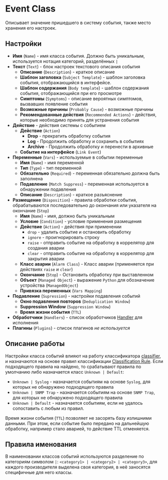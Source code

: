 # Event Class

Описывает значение пришедшего в систему события, также место хранения его настроек.

## Настройки

* **Имя** (`Name`) - имя класса события. Должно быть уникальным, используется нотация категорий, разделённых `|`
* **Текст** (`Text`) - блок настроек текстового описания события
    * **Описание** (`Description`) - краткое описание
    * **Шаблон заголовка** (`Subject Template`) - шаблон заголовка события, отображающийся в интерфейсе.
    * **Шаблон содержания** (`Body template`) - шаблон содержания события, отображающийся при его просмотре
    * **Симптомы** (`Symptoms`) - описание вероятных симптомов, вызвавших появление события
    * **Возможные причины** (`Probably Cause`) - возможные причины
    * **Рекомендованные действия** (`Recommended Actions`) - действия, которые необходимо принять для устранения события
* **Действие** - действия системы с событием
    * **Действие** (`Action`)
        * **Drop** - прекратить обработку события
        * **Log** - Продолжить обработку и сохранить в событиях
        * **Archive** - Продолжить обработку и перенести в архивные
    * **Событие на интерфейсе** (`Link Event`)
* **Переменные** (`Vars`) - используемые в событии переменные
    * **Имя** (`Name`) - имя переменной
    * **Тип** (`Type`) - тип переменной
    * **Обязательно** (`Required`) - переменная обязательно должна быть заполнена
    * **Подавление** (`Match Suppress`) - переменная используется в обнаружении подавления
    * **Описание** (`Description`) - краткое разъяснение
* **Размещение** (`Disposition`) - правила обработки события, обрабатываются последовательно до окончания или указателя на окончание (`Stop`)
    * **Имя** (`Name`) - имя, должно быть уникальным
    * **Условие** (`Condition`) - условие применения размещения
    * **Действие** (`Action`) - действия при применении
        * `drop` - удалить событие и остановить обработку
        * `ignore` - проигнорировать строку
        * `raise` - отправить событие на обработку в коррелятор для создания аварии
        * `clear` - отправить событие на обработку в коррелятор для закрытия аварии
    * **Класс аварии** (`Alarm Class`) - Класс аварии (применяется при действиях `raise` и `clear`)
    * **Окончание** (`Stop`) - Остановить обработку при выставленном 
    * **Объект** (`Managed Object`) - выражение `Python` для обозначение устройства (`ManagedObject`)
    * **Привязка переменных** (`Vars Mapping`)
* **Подавление** (`Supression`) - настройки подавления событий
    * **Окно подавления повторов** (`Deduplication Window`)
    * **Suppression Window** (`Suppression Window`)
    * **Время жизни события** (`TTL`)
* **Обработчики** (`Handlers`) - список обработчиков [Handler](../handler/index.md) для исполнения
* **Плагины** (`Plugins`) - список плагинов *не используется*



## Описание работы

Настройки класса событий влияют на работу классификатора [classifier](../../services-reference/classifier.md), 
и назначаются на основе правил классификации [Classification Rule](../event-classification-rule/index.md). Если подходящего 
правила на найдено, то срабатывают правила по умолчанию либо назначается класс `Unknown | Default`:

* `Unknown | Syslog` - назначается событиям на основе `Syslog`, для которых не обнаружено подходящего правила
* `Unknown | SNMP Trap` - назначается событиям на основе `SNMP Trap`, для которых не обнаружено подходящего правила
* `Unknown | Default` - назначается событиям, если не удалось сопоставить с любым из правил.

Время жизни события (`TTL`) позволяет не засорять базу излишними данными. 
При этом, если событие было передано на дальнейшую обработку, например стало аварией, то действие TTL отменяется.

## Правила именования

В наименовании классов событий используются разделение по категориям символом `|`: `<category1> | <category2> | <category3>`, 
для каждого производителя выделена своя категория, в неё заносятся специфичные для него классы. 